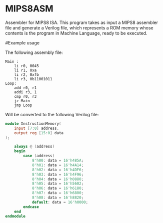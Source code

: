 # MIPS8ASM
Assembler for MIPS8 ISA.  This program takes as input a MIPS8 assembler file and generate a Verilog file, which represents a ROM memory whose contents is the program in Machine Language, ready to be executed.

#Example usage

The following assembly file:

```Assembly
Main :
    li r0, 0045
    li r1, 0xa
    li r2, 0xfb
    li r3, 0b11001011
Loop:
    add r0, r1
    addi r3, 1
    cmp r0, r3
    jz Main
    jmp Loop
```

Will be converted to the following Verilog file:

```Verilog
module InstructionMemory(
    input [7:0] address,
    output reg [15:0] data
);

    always @ (address)
    begin
        case (address)
            8'h00: data = 16'h485A;
            8'h01: data = 16'h4A14;
            8'h02: data = 16'h4DF6;
            8'h03: data = 16'h4F96;
            8'h04: data = 16'h0880;
            8'h05: data = 16'h5602;
            8'h06: data = 16'h6180;
            8'h07: data = 16'h6800;
            8'h08: data = 16'h8820;
            default: data = 16'h0000;
        endcase
    end
endmodule
```


